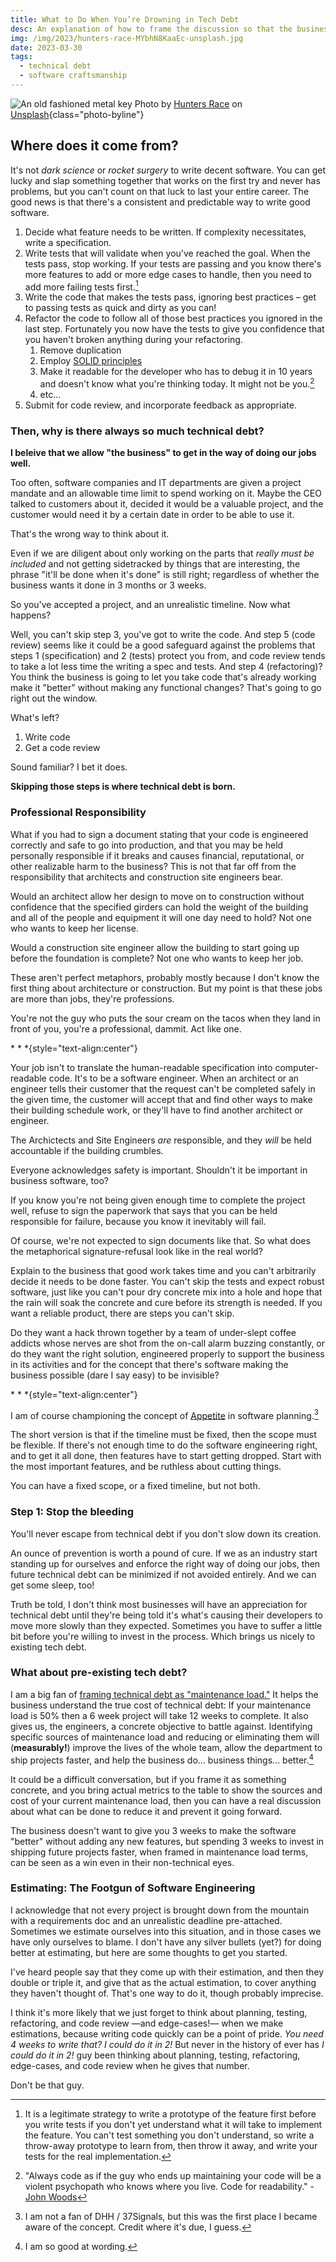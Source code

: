 ```yaml
---
title: What to Do When You’re Drowning in Tech Debt
desc: An explanation of how to frame the discussion so that the business sees value in reducing and preventing technical debt.
img: /img/2023/hunters-race-MYbhN8KaaEc-unsplash.jpg
date: 2023-03-30
tags:
  - technical debt
  - software craftsmanship
---
```


![An old fashioned metal key](/img/2023/hunters-race-MYbhN8KaaEc-unsplash.jpg)
Photo by <a href="https://unsplash.com/@huntersrace?utm_source=unsplash&utm_medium=referral&utm_content=creditCopyText">Hunters Race</a> on <a href="https://unsplash.com/photos/MYbhN8KaaEc?utm_source=unsplash&utm_medium=referral&utm_content=creditCopyText">Unsplash</a>{class="photo-byline"}

## Where does it come from?

It's not _dark science_ or _rocket surgery_ to write decent software. You can get lucky and slap something together that works on the first try and never has problems, but you can't count on that luck to last your entire career. The good news is that there's a consistent and predictable way to write good software.

1. Decide what feature needs to be written. If complexity necessitates, write a specification.
2. Write tests that will validate when you've reached the goal. When the tests pass, stop working. If your tests are passing and you know there's more features to add or more edge cases to handle, then you need to add more failing tests first.[^0]
3. Write the code that makes the tests pass, ignoring best practices &ndash; get to passing tests as quick and dirty as you can!
4. Refactor the code to follow all of those best practices you ignored in the last step. Fortunately you now have the tests to give you confidence that you haven't broken anything during your refactoring.
   1. Remove duplication
   1. Employ [SOLID principles](https://en.wikipedia.org/wiki/SOLID)
   1. Make it readable for the developer who has to debug it in 10 years and doesn't know what you're thinking today. It might not be you.[^1]
   1. etc...
5. Submit for code review, and incorporate feedback as appropriate.

[^0]: It is a legitimate strategy to write a prototype of the feature first before you write tests if you don't yet understand what it will take to implement the feature. You can't test something you don't understand, so write a throw-away prototype to learn from, then throw it away, and write your tests for the real implementation.
[^1]: "Always code as if the guy who ends up maintaining your code will be a violent psychopath who knows where you live. Code for readability." - [John Woods](https://stackoverflow.com/a/878436/751)

### Then, why is there always so much technical debt?

**I beleive that we allow "the business" to get in the way of doing our jobs well.**

Too often, software companies and IT departments are given a project mandate and an allowable time limit to spend working on it. Maybe the CEO talked to customers about it, decided it would be a valuable project, and the customer would need it by a certain date in order to be able to use it.

That's the wrong way to think about it.

Even if we are diligent about only working on the parts that _really must be included_ and not getting sidetracked by things that are interesting, the phrase "it'll be done when it's done" is still right; regardless of whether the business wants it done in 3 months or 3 weeks.

So you've accepted a project, and an unrealistic timeline. Now what happens?

Well, you can't skip step 3, you've got to write the code. And step 5 (code review) seems like it could be a good safeguard against the problems that steps 1 (specification) and 2 (tests) protect you from, and code review tends to take a lot less time the writing a spec and tests. And step 4 (refactoring)? You think the business is going to let you take code that's already working make it "better" without making any functional changes? That's going to go right out the window.

What's left?

1. Write code
2. Get a code review

Sound familiar? I bet it does.

**Skipping those steps is where technical debt is born.**

### Professional Responsibility

What if you had to sign a document stating that your code is engineered correctly and safe to go into production, and that you may be held personally responsible if it breaks and causes financial, reputational, or other realizable harm to the business? This is not that far off from the responsibility that architects and construction site engineers bear.

Would an architect allow her design to move on to construction without confidence that the specified girders can hold the weight of the building and all of the people and equipment it will one day need to hold? Not one who wants to keep her license.

Would a construction site engineer allow the building to start going up before the foundation is complete? Not one who wants to keep her job.

These aren't perfect metaphors, probably mostly because I don't know the first thing about architecture or construction. But my point is that these jobs are more than jobs, they're professions.

You're not the guy who puts the sour cream on the tacos when they land in front of you, you're a professional, dammit. Act like one.

\* \* \*{style="text-align:center"}

Your job isn't to translate the human-readable specification into computer-readable code. It's to be a software engineer. When an architect or an engineer tells their customer that the request can't be completed safely in the given time, the customer will accept that and find other ways to make their building schedule work, or they'll have to find another architect or engineer.

The Archictects and Site Engineers _are_ responsible, and they _will_ be held accountable if the building crumbles.

Everyone acknowledges safety is important. Shouldn't it be important in business software, too?

If you know you're not being given enough time to complete the project well, refuse to sign the paperwork that says that you can be held responsible for failure, because you know it inevitably will fail.

Of course, we're not expected to sign documents like that. So what does the metaphorical signature-refusal look like in the real world?

Explain to the business that good work takes time and you can't arbitrarily decide it needs to be done faster. You can't skip the tests and expect robust software, just like you can't pour dry concrete mix into a hole and hope that the rain will soak the concrete and cure before its strength is needed. If you want a reliable product, there are steps you can't skip.

Do they want a hack thrown together by a team of under-slept coffee addicts whose nerves are shot from the on-call alarm buzzing constantly, or do they want the right solution, engineered properly to support the business in its activities and for the concept that there's software making the business possible (dare I say easy) to be invisible?

\* \* \*{style="text-align:center"}

I am of course championing the concept of [Appetite](https://37signals.com/seven-shipping-principles#appetite) in software planning.[^2]

[^2]: I am not a fan of DHH / 37Signals, but this was the first place I became aware of the concept. Credit where it's due, I guess.

The short version is that if the timeline must be fixed, then the scope must be flexible. If there's not enough time to do the software engineering right, and to get it all done, then features have to start getting dropped. Start with the most important features, and be ruthless about cutting things.

You can have a fixed scope, or a fixed timeline, but not both.

### Step 1: Stop the bleeding

You'll never escape from technical debt if you don't slow down its creation.

An ounce of prevention is worth a pound of cure. If we as an industry start standing up for ourselves and enforce the right way of doing our jobs, then future technical debt can be minimized if not avoided entirely. And we can get some sleep, too!

Truth be told, I don't think most businesses will have an appreciation for technical debt until they're being told it's what's causing their developers to move more slowly than they expected. Sometimes you have to suffer a little bit before you're willing to invest in the process. Which brings us nicely to existing tech debt.

### What about pre-existing tech debt?

I am a big fan of [framing technical debt as "maintenance load."](https://stackoverflow.blog/2023/02/27/stop-saying-technical-debt/) It helps the business understand the true cost of technical debt: If your maintenance load is 50% then a 6 week project will take 12 weeks to complete. It also gives us, the engineers, a concrete objective to battle against. Identifying specific sources of maintenance load and reducing or eliminating them will (**measurably!**) improve the lives of the whole team, allow the department to ship projects faster, and help the business do... business things... better.[^3]

It could be a difficult conversation, but if you frame it as something concrete, and you bring actual metrics to the table to show the sources and cost of your current maintenance load, then you can have a real discussion about what can be done to reduce it and prevent it going forward.

The business doesn't want to give you 3 weeks to make the software "better" without adding any new features, but spending 3 weeks to invest in shipping future projects faster, when framed in maintenance load terms, can be seen as a win even in their non-technical eyes.

[^3]: I am so good at wording.

### Estimating: The Footgun of Software Engineering

I acknowledge that not every project is brought down from the mountain with a requirements doc and an unrealistic deadline pre-attached. Sometimes we estimate ourselves into this situation, and in those cases we have only ourselves to blame. I don't have any silver bullets (yet?) for doing better at estimating, but here are some thoughts to get you started.

I've heard people say that they come up with their estimation, and then they double or triple it, and give that as the actual estimation, to cover anything they haven't thought of. That's one way to do it, though probably imprecise.

I think it's more likely that we just forget to think about planning, testing, refactoring, and code review &mdash;and edge-cases!&mdash; when we make estimations, because writing code quickly can be a point of pride. _You need 4 weeks to write that? I could do it in 2!_ But never in the history of ever has _I could do it in 2!_ guy been thinking about planning, testing, refactoring, edge-cases, and code review when he gives that number.

Don't be that guy.
